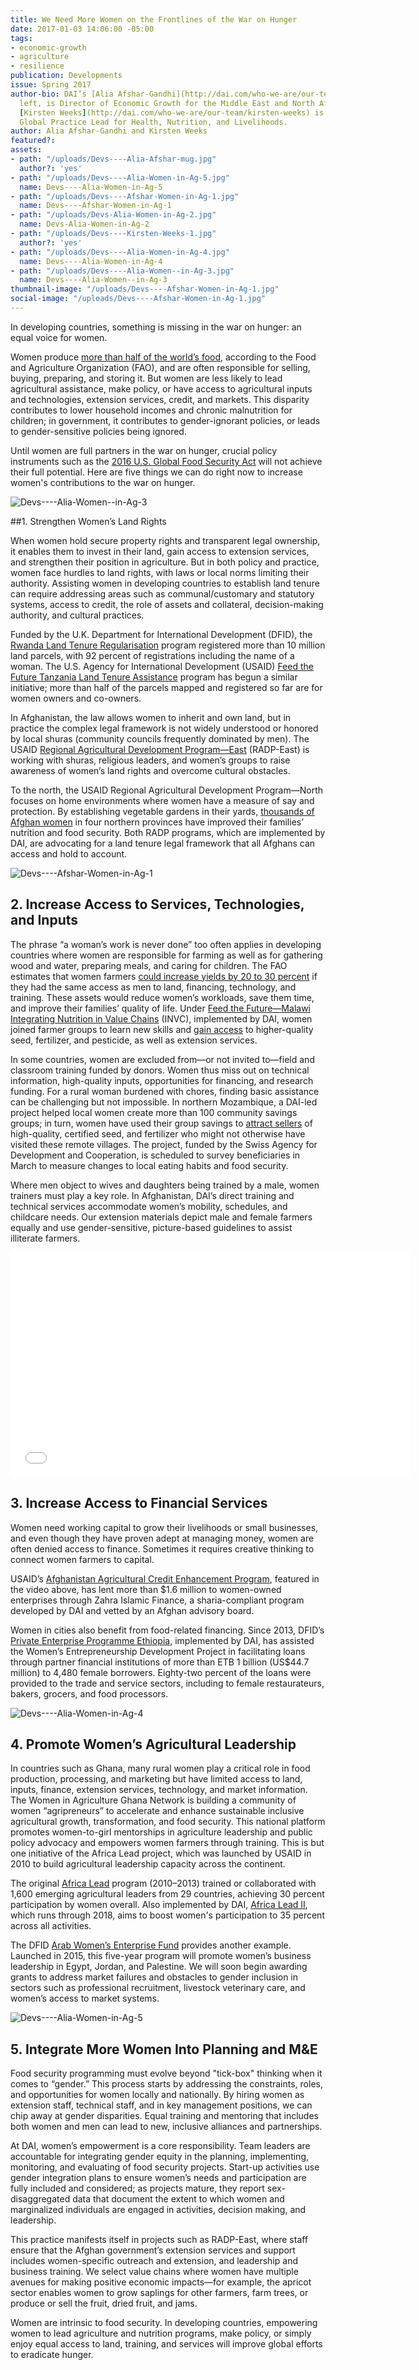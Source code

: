 ```yaml
---
title: We Need More Women on the Frontlines of the War on Hunger
date: 2017-01-03 14:06:00 -05:00
tags:
- economic-growth
- agriculture
- resilience
publication: Developments
issue: Spring 2017
author-bio: DAI’s [Alia Afshar-Gandhi](http://dai.com/who-we-are/our-team/alia-afshar-gandhi),
  left, is Director of Economic Growth for the Middle East and North Africa region;
  [Kirsten Weeks](http://dai.com/who-we-are/our-team/kirsten-weeks) is DAI’s Principal
  Global Practice Lead for Health, Nutrition, and Livelihoods.
author: Alia Afshar-Gandhi and Kirsten Weeks
featured?: 
assets:
- path: "/uploads/Devs----Alia-Afshar-mug.jpg"
  author?: 'yes'
- path: "/uploads/Devs----Alia-Women-in-Ag-5.jpg"
  name: Devs----Alia-Women-in-Ag-5
- path: "/uploads/Devs----Afshar-Women-in-Ag-1.jpg"
  name: Devs----Afshar-Women-in-Ag-1
- path: "/uploads/Devs-Alia-Women-in-Ag-2.jpg"
  name: Devs-Alia-Women-in-Ag-2
- path: "/uploads/Devs----Kirsten-Weeks-1.jpg"
  author?: 'yes'
- path: "/uploads/Devs----Alia-Women-in-Ag-4.jpg"
  name: Devs----Alia-Women-in-Ag-4
- path: "/uploads/Devs----Alia-Women--in-Ag-3.jpg"
  name: Devs----Alia-Women--in-Ag-3
thumbnail-image: "/uploads/Devs----Afshar-Women-in-Ag-1.jpg"
social-image: "/uploads/Devs----Afshar-Women-in-Ag-1.jpg"
---
```


In developing countries, something is missing in the war on hunger: an equal voice for women.




Women produce [more than half of the world’s food](http://www.fao.org/docrep/x0262e/x0262e16.htm), according to the Food and Agriculture Organization (FAO), and are often responsible for selling, buying, preparing, and storing it. But women are less likely to lead agricultural assistance, make policy, or have access to agricultural inputs and technologies, extension services, credit, and markets. This disparity contributes to lower household incomes and chronic malnutrition for children; in government, it contributes to gender-ignorant policies, or leads to gender-sensitive policies being ignored.

Until women are full partners in the war on hunger, crucial policy instruments such as the [2016 U.S. Global Food Security Act](https://www.congress.gov/bill/114th-congress/senate-bill/1252/text) will not achieve their full potential. Here are five things we can do right now to increase women's contributions to the war on hunger.

![Devs----Alia-Women--in-Ag-3](/uploads/Devs----Alia-Women--in-Ag-3.jpg) 

##1. Strengthen Women’s Land Rights

When women hold secure property rights and transparent legal ownership, it enables them to invest in their land, gain access to extension services, and strengthen their position in agriculture. But in both policy and practice, women face hurdles to land rights, with laws or local norms limiting their authority. Assisting women in developing countries to establish land tenure can require addressing areas such as communal/customary and statutory systems, access to credit, the role of assets and collateral, decision-making authority, and cultural practices.

Funded by the U.K. Department for International Development (DFID), the [Rwanda Land Tenure Regularisation](https://www.dai.com/our-work/projects/rwanda-support-land-tenure-regularisation) program registered more than 10 million land parcels, with 92 percent of registrations including the name of a woman. The U.S. Agency for International Development (USAID) [Feed the Future Tanzania Land Tenure Assistance](https://www.dai.com/our-work/projects/tanzania-feed-future-tanzania-land-tenure-assistance-lta) program has begun a similar initiative; more than half of the parcels mapped and registered so far are for women owners and co-owners.

In Afghanistan, the law allows women to inherit and own land, but in practice the complex legal framework is not widely understood or honored by local shuras (community councils frequently dominated by men). The USAID [Regional Agricultural Development Program—East](https://www.dai.com/our-work/projects/regional-agricultural-development-program-radp-east) (RADP-East) is working with shuras, religious leaders, and women’s groups to raise awareness of women’s land rights and overcome cultural obstacles.

To the north, the USAID Regional Agricultural Development Program—North focuses on home environments where women have a measure of say and protection. By establishing vegetable gardens in their yards, [thousands of Afghan women](http://dai-global-developments.com/articles/simple-solutions-nutrition-and-kitchen-gardens-in-afghanistan/) in four northern provinces have improved their families’ nutrition and food security. Both RADP programs, which are implemented by DAI, are advocating for a land tenure legal framework that all Afghans can access and hold to account.

![Devs----Afshar-Women-in-Ag-1](/uploads/Devs----Afshar-Women-in-Ag-1.jpg) 

## 2. Increase Access to Services, Technologies, and Inputs

The phrase “a woman’s work is never done” too often applies in developing countries where women are responsible for farming as well as for gathering wood and water, preparing meals, and caring for children. The FAO estimates that women farmers [could increase yields by 20 to 30 percent](http://www.fao.org/docrep/013/i2050e/i2050e.pdf) if they had the same access as men to land, financing, technology, and training. These assets would reduce women’s workloads, save them time, and improve their families’ quality of life. Under [Feed the Future—Malawi Integrating Nutrition in Value Chains](https://www.dai.com/our-work/projects/malawi-integrating-nutrition-value-chains) (INVC), implemented by DAI, women joined farmer groups to learn new skills and [gain access](http://dai-global-developments.com/articles/including-men-and-farmers-to-promote-nutrition-change-behaviors/) to higher-quality seed, fertilizer, and pesticide, as well as extension services.

In some countries, women are excluded from—or not invited to—field and classroom training funded by donors. Women thus miss out on technical information, high-quality inputs, opportunities for financing, and research funding. For a rural woman burdened with chores, finding basic assistance can be challenging but not impossible. In northern Mozambique, a DAI-led project helped local women create more than 100 community savings groups; in turn, women have used their group savings to [attract sellers](http://dai-global-developments.com/articles/breaking-a-wooden-box-under-a-mango-tree/) of high-quality, certified seed, and fertilizer who might not otherwise have visited these remote villages. The project, funded by the Swiss Agency for Development and Cooperation, is scheduled to survey beneficiaries in March to measure changes to local eating habits and food security.

Where men object to wives and daughters being trained by a male, women trainers must play a key role. In Afghanistan, DAI’s direct training and technical services accommodate women’s mobility, schedules, and childcare needs. Our extension materials depict male and female farmers equally and use gender-sensitive, picture-based guidelines to assist illiterate farmers.

<iframe allowfullscreen="" frameborder="0" width="640" height="360" mozallowfullscreen="" src="//player.vimeo.com/video/104419931" webkitallowfullscreen="" width="703"></iframe>

## 3. Increase Access to Financial Services

Women need working capital to grow their livelihoods or small businesses, and even though they have proven adept at managing money, women are often denied access to finance. Sometimes it requires creative thinking to connect women farmers to capital.

USAID’s [Afghanistan Agricultural Credit Enhancement Program](https://www.dai.com/our-work/projects/afghanistan-agricultural-credit-enhancement-program-i-ii-ace), featured in the video above, has lent more than $1.6 million to women-owned enterprises through Zahra Islamic Finance, a sharia-compliant program developed by DAI and vetted by an Afghan advisory board.

Women in cities also benefit from food-related financing. Since 2013, DFID’s [Private Enterprise Programme Ethiopia](https://www.dai.com/our-work/projects/ethiopia-private-enterprise-programme-ethiopia-pepe), implemented by DAI, has assisted the Women’s Entrepreneurship Development Project in facilitating loans through partner financial institutions of more than ETB 1 billion (US$44.7 million) to 4,480 female borrowers. Eighty-two percent of the loans were provided to the trade and service sectors, including to female restaurateurs, bakers, grocers, and food processors.

![Devs----Alia-Women-in-Ag-4](/uploads/Devs----Alia-Women-in-Ag-4.jpg) 

## 4. Promote Women’s Agricultural Leadership

In countries such as Ghana, many rural women play a critical role in food production, processing, and marketing but have limited access to land, inputs, finance, extension services, technology, and market information. The Women in Agriculture Ghana Network is building a community of women “agripreneurs” to accelerate and enhance sustainable inclusive agricultural growth, transformation, and food security. This national platform promotes women-to-girl mentorships in agriculture leadership and public policy advocacy and empowers women farmers through training. This is but one initiative of the Africa Lead project, which was launched by USAID in 2010 to build agricultural leadership capacity across the continent. 

The original [Africa Lead](https://www.dai.com/our-work/projects/africa-leadership-training-and-capacity-building-program-africa-lead) program (2010–2013) trained or collaborated with 1,600 emerging agricultural leaders from 29 countries, achieving 30 percent participation by women overall. Also implemented by DAI, [Africa Lead II](https://www.dai.com/our-work/projects/africa-africa-lead-ii), which runs through 2018, aims to boost women's participation to 35 percent across all activities.

The DFID [Arab Women’s Enterprise Fund](https://www.dai.com/our-work/projects/jordan-egypt-and-palestine-arab-women-enterprise-fund) provides another example. Launched in 2015, this five-year program will promote women’s business leadership in Egypt, Jordan, and Palestine. We will soon begin awarding grants to address market failures and obstacles to gender inclusion in sectors such as professional recruitment, livestock veterinary care, and women’s access to market systems.

![Devs----Alia-Women-in-Ag-5](/uploads/Devs----Alia-Women-in-Ag-5.jpg) 

## 5. Integrate More Women Into Planning and M&E

Food security programming must evolve beyond "tick-box" thinking when it comes to “gender.” This process starts by addressing the constraints, roles, and opportunities for women locally and nationally. By hiring women as extension staff, technical staff, and in key management positions, we can chip away at gender disparities. Equal training and mentoring that includes both women and men can lead to new, inclusive alliances and partnerships.

At DAI, women’s empowerment is a core responsibility. Team leaders are accountable for integrating gender equity in the planning, implementing, monitoring, and evaluating of food security projects. Start-up activities use gender integration plans to ensure women’s needs and participation are fully included and considered; as projects mature, they report sex-disaggregated data that document the extent to which women and marginalized individuals are engaged in activities, decision making, and leadership.

This practice manifests itself in projects such as RADP-East, where staff ensure that the Afghan government’s extension services and support includes women-specific outreach and extension, and leadership and business training. We select value chains where women have multiple avenues for making positive economic impacts—for example, the apricot sector enables women to grow saplings for other farmers, farm trees, or produce or sell the fruit, dried fruit, and jams. 

Women are intrinsic to food security. In developing countries, empowering women to lead agriculture and nutrition programs, make policy, or simply enjoy equal access to land, training, and services will improve global efforts to eradicate hunger.

